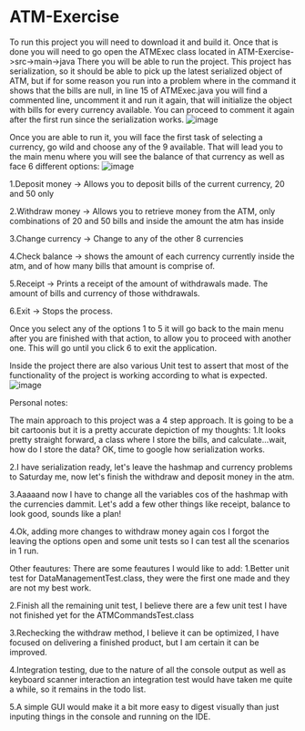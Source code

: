 # ATM-Exercise
 
To run this project you will need to download it and build it. 
Once that is done you will need to go open the ATMExec class located in ATM-Exercise->src->main->java
There you will be able to run the project. 
This project has serialization, so it should be able to pick up the latest serialized object of ATM, but if for some reason you run into a problem where in the command 
it shows that the bills are null, in line 15 of ATMExec.java you will find a commented line, uncomment it and run it again, that will initialize the object with
bills for every currency available. You can proceed to comment it again after the first run since the serialization works. 
![image](https://user-images.githubusercontent.com/52546217/194766120-3f5d098b-d4fa-46e7-b2e7-87e500c973c4.png)

Once you are able to run it, you will face the first task of selecting a currency, go wild and choose any of the 9 available. 
That will lead you to the main menu where you will see the balance of that currency as well as face 6 different options:
![image](https://user-images.githubusercontent.com/52546217/194766196-9f811542-3604-4643-9dbc-c25aafcadb27.png)

1.Deposit money -> Allows you to deposit bills of the current currency, 20 and 50 only

2.Withdraw money -> Allows you to retrieve money from the ATM, only combinations of 20 and 50 bills and inside the amount the atm has inside

3.Change currency -> Change to any of the other 8 currencies

4.Check balance -> shows the amount of each currency currently inside the atm, and of how many bills that amount is comprise of.

5.Receipt -> Prints a receipt of the amount of withdrawals made. The amount of bills and currency of those withdrawals.

6.Exit -> Stops the process.

Once you select any of the options 1 to 5 it will go back to the main menu after you are finished with that action, to allow you to proceed with another one. 
This will go until you click 6 to exit the application.

Inside the project there are also various Unit test to assert that most of the functionality of the project is working according to what is expected.
![image](https://user-images.githubusercontent.com/52546217/194766936-e27936f0-a0d5-419e-9b35-c1ddd559acea.png)


Personal notes:

The main approach to this project was a 4 step approach. It is going to be a bit cartoonis but it is a pretty accurate depiction of my thoughts:
 1.It looks pretty straight forward, a class where I store the bills, and calculate...wait, how do I store the data? OK, time to google how serialization works.
 
 2.I have serialization ready, let's leave the hashmap and currency problems to Saturday me, now let's finish the withdraw and deposit money in the atm.
 
 3.Aaaaand now I have to change all the variables cos of the hashmap with the currencies dammit. Let's add a few other things like receipt, balance to look good, sounds like a plan!
 
 4.Ok, adding more changes to withdraw money again cos I forgot the leaving the options open and some unit tests so I can test all the scenarios in 1 run.
 
 Other feautures:
 There are some feautures I would like to add:
  1.Better unit test for DataManagementTest.class, they were the first one made and they are not my best work.
  
  2.Finish all the remaining unit test, I believe there are a few unit test I have not finished yet for the ATMCommandsTest.class
  
  3.Rechecking the withdraw method, I believe it can be optimized, I have focused on delivering a finished product, but I am certain it can be improved.
  
  4.Integration testing, due to the nature of all the console output as well as keyboard scanner interaction an integration test would have taken me quite a while, so it remains in the todo list.
  
  5.A simple GUI would make it a bit more easy to digest visually than just inputing things in the console and running on the IDE. 
  
